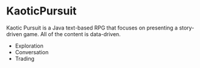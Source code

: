 KaoticPursuit
======

Kaotic Pursuit is a Java text-based RPG that focuses on presenting a story-driven game. All of the content is data-driven.
- Exploration
- Conversation
- Trading
